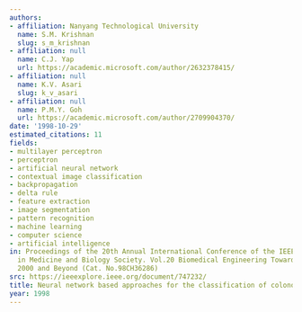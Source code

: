 ```yaml
---
authors:
- affiliation: Nanyang Technological University
  name: S.M. Krishnan
  slug: s_m_krishnan
- affiliation: null
  name: C.J. Yap
  url: https://academic.microsoft.com/author/2632378415/
- affiliation: null
  name: K.V. Asari
  slug: k_v_asari
- affiliation: null
  name: P.M.Y. Goh
  url: https://academic.microsoft.com/author/2709904370/
date: '1998-10-29'
estimated_citations: 11
fields:
- multilayer perceptron
- perceptron
- artificial neural network
- contextual image classification
- backpropagation
- delta rule
- feature extraction
- image segmentation
- pattern recognition
- machine learning
- computer science
- artificial intelligence
in: Proceedings of the 20th Annual International Conference of the IEEE Engineering
  in Medicine and Biology Society. Vol.20 Biomedical Engineering Towards the Year
  2000 and Beyond (Cat. No.98CH36286)
src: https://ieeexplore.ieee.org/document/747232/
title: Neural network based approaches for the classification of colonoscopic images
year: 1998
---
```

